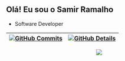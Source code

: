 ## Olá! Eu sou o Samir Ramalho

- Software Developer
  
  
 | [![GitHub Commits](http://github-profile-summary-cards.vercel.app/api/cards/productive-time?username=samirzera&theme=dracula&utcOffset=-3)](https://github.com/vn7n24fzkq/github-profile-summary-cards) | [![GitHub Details](http://github-profile-summary-cards.vercel.app/api/cards/profile-details?username=samirzera&theme=dracula)](https://github.com/vn7n24fzkq/github-profile-summary-cards) |  
 | ----------- | ----------- |


 
  <div align="center" >
<a href="https://skillicons.dev"   >
  <img src="https://skillicons.dev/icons?i=javascript,python,go,java,php,git,vscode,docker,figma,github,linux,mongodb,postgresql,mysql" />
</a>
  <br />

  </div>

 

